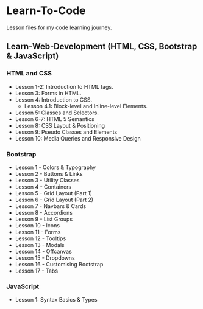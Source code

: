 # Learn-To-Code

Lesson files for my code learning journey.

## Learn-Web-Development (HTML, CSS, Bootstrap & JavaScript)

### HTML and CSS

- Lesson 1-2: Introduction to HTML tags.
- Lesson 3: Forms in HTML.
- Lesson 4: Introduction to CSS.
  - Lesson 4.1: Block-level and Inline-level Elements.
- Lesson 5: Classes and Selectors.
- Lesson 6-7: HTML 5 Semantics
- Lesson 8: CSS Layout & Positioning
- Lesson 9: Pseudo Classes and Elements
- Lesson 10: Media Queries and Responsive Design

### Bootstrap

- Lesson 1 - Colors & Typography
- Lesson 2 - Buttons & Links
- Lesson 3 - Utility Classes
- Lesson 4 - Containers
- Lesson 5 - Grid Layout (Part 1)
- Lesson 6 - Grid Layout (Part 2)
- Lesson 7 - Navbars & Cards
- Lesson 8 - Accordions
- Lesson 9 - List Groups
- Lesson 10 - Icons
- Lesson 11 - Forms
- Lesson 12 - Tooltips
- Lesson 13 - Modals
- Lesson 14 - Offcanvas
- Lesson 15 - Dropdowns
- Lesson 16 - Customising Bootstrap
- Lesson 17 - Tabs

### JavaScript

- Lesson 1: Syntax Basics & Types

